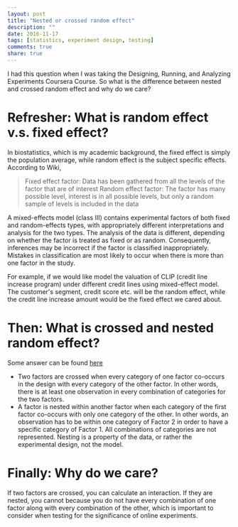 ```yaml
---
layout: post
title: "Nested or crossed random effect"
description: ""
date: 2016-11-17
tags: [statistics, experiment design, testing]
comments: true
share: true
---
```


I had this question when I was taking the Designing, Running, and Analyzing Experiments Coursera Course.
So what is the difference between nested and crossed random effect and why do we care?  

# Refresher: What is random effect v.s. fixed effect?
In biostatistics, which is my academic background, the fixed effect is simply the population average, while random
effect is the subject specific effects. According to Wiki,
> Fixed effect factor: Data has been gathered from all the levels of the factor that are of interest
> Random effect factor: The factor has many possible level, interest is in all possible levels, but only a random sample of levels is included in the data

A mixed-effects model (class III) contains experimental factors of both fixed and random-effects types, with appropriately different interpretations and analysis for the two types. The analysis of the data is different, depending on whether the factor is treated as fixed or as random. Consequently, inferences may be incorrect if the factor is classified inappropriately. Mistakes in classification are most likely to occur when there  is more than one factor in the study.

For example, if we would like model the valuation of CLIP (credit line increase program) under different credit lines using mixed-effect model. The customer's segment, credit score etc. will be the random effect, while the credit line increase amount would be the fixed effect we cared about.

# Then: What is crossed and nested random effect?

Some answer can be found [here](http://www.theanalysisfactor.com/the-difference-between-crossed-and-nested-factors/)
*  Two factors are crossed when every category of one factor co-occurs in the design with every category of the other factor.
In other words, there is at least one observation in every combination of categories for the two factors.
* A factor is nested within another factor when each category of the first factor co-occurs with only one category of the other.
In other words, an observation has to be within one category of Factor 2 in order to have a specific category of Factor 1.
All combinations of categories are not represented. Nesting is a property of the data, or rather the experimental design, not the model.

# Finally: Why do we care?
If two factors are crossed, you can calculate an interaction.
If they are nested, you cannot because you do not have every combination of one factor along with every combination of the other, which is important to consider when testing for the significance of online experiments.
